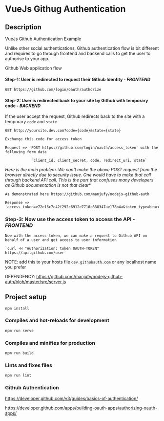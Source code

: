 # VueJs Githug Authentication

## Description

VueJs Github Authentication Example

Unlike other social authentications, Github authentication flow is bit different and requires to go through frontend and backend calls to get the user to authorise to your app.

Github Web application flow

#### Step-1: User is redirected to request their Github Identity - *FRONTEND*

    GET https://github.com/login/oauth/authorize

#### Step-2: User is redirected back to your site by Github with temporary code - *BACKEND*
   
   If the user accept the request, Github redirects back to the site with a temporary `code` and `state`
    
    GET http://yoursite.dev.com?code={code}&state={state}

    Exchange this code for access token

    Request => `POST https://github.com/login/oauth/access_token` with the following form data

                `client_id, client_secret, code, redirect_uri, state`
    
   **Here is the main problem. We can't make the above POST request from the browser directly due to security issue. One would have to make that call through backend API call. This is the part that confuses many developers* as Github documentation is not that clear**
  
    As demonstrated here https://github.com/manjufy/nodejs-github-auth

    Response => `access_token=e72e16c7e42f292c6912e7710c838347ae178b4a&token_type=bearer`

### Step-3: Now use the access token to access the API - *FRONTEND*
    
    Now with the access token, we can make a request to Github API on behalf of a user and get access to user information

    `curl -H "Authorization: token OAUTH-TOKEN" https://api.github.com/user`


NOTE: add this to your hosts file `dev.githubauth.com` or any localhost name you prefer

DEPENDENCY:  https://github.com/manjufy/nodejs-github-auth/blob/master/src/server.js

## Project setup
```
npm install
```

### Compiles and hot-reloads for development
```
npm run serve
```

### Compiles and minifies for production
```
npm run build
```

### Lints and fixes files
```
npm run lint
```

### Github Authentication

https://developer.github.com/v3/guides/basics-of-authentication/


https://developer.github.com/apps/building-oauth-apps/authorizing-oauth-apps/
